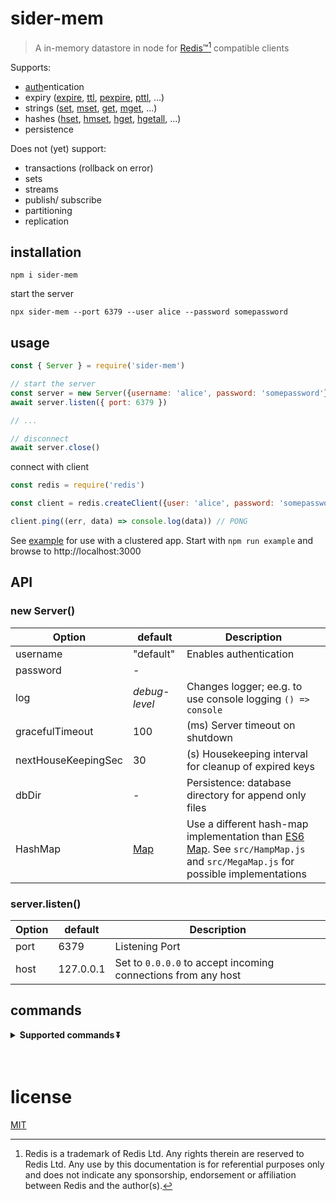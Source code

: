 # sider-mem

> A in-memory datastore in node for [Redis™][redis][^redis] compatible clients

Supports:
- [auth][]entication
- expiry ([expire][], [ttl][], [pexpire][], [pttl][], ...)
- strings ([set][], [mset][], [get][], [mget][], ...)
- hashes ([hset][], [hmset][], [hget][], [hgetall][], ...)
- persistence

Does not (yet) support:
- transactions (rollback on error)
- sets
- streams
- publish/ subscribe
- partitioning
- replication

## installation

    npm i sider-mem

start the server

    npx sider-mem --port 6379 --user alice --password somepassword


## usage

```js
const { Server } = require('sider-mem')

// start the server
const server = new Server({username: 'alice', password: 'somepassword'})
await server.listen({ port: 6379 })

// ...

// disconnect
await server.close()
```

connect with client

```js
const redis = require('redis')

const client = redis.createClient({user: 'alice', password: 'somepassword'})

client.ping((err, data) => console.log(data)) // PONG
```

See [example](./examples) for use with a clustered app. 
Start with `npm run example` and browse to http://localhost:3000


## API

### new Server()

| Option              | default       | Description                                                  |
| ------------------- | ------------- | ------------------------------------------------------------ |
| username            | "default"     | Enables authentication                                       |
| password            | -             |                                                              |
| log                 | _debug-level_ | Changes logger; ee.g. to use console logging `() => console` |
| gracefulTimeout     | 100           | (ms) Server timeout on shutdown                              |
| nextHouseKeepingSec | 30            | (s) Housekeeping interval for cleanup of expired keys        |
| dbDir               | -             | Persistence: database directory for append only files        |
| HashMap             | [Map][Map]    | Use a different hash-map implementation than [ES6 Map][Map]. See `src/HampMap.js` and `src/MegaMap.js` for possible implementations |

### server.listen()

| Option   | default   | Description |
| -------- | --------- | ----------- |
| port     | 6379      | Listening Port |
| host     | 127.0.0.1 | Set to `0.0.0.0` to accept incoming connections from any host |


## commands

<details>
  <summary><b>Supported commands ⏬</b>
  </summary>

- [append][]
- [auth][]
- [client][]
- [command][]
- [decr][]
- [decrby][]
- [del][]
- [echo][]
- [exec][]
- [exists][]
- [expire][]
- [expireat][]
- [expiretime][]
- [flushall][]
- [flushdb][]
- [get][]
- [getdel][]
- [getex][]
- [getrange][]
- [getset][]
- [hdel][]
- [hello][]
- [hexists][]
- [hget][]
- [hgetall][]
- [hincrby][]
- [hincrbyfloat][]
- [hkeys][]
- [hlen][]
- [hmget][]
- [hmset][]
- [hscan][]
- [hset][]
- [hsetnx][]
- [hstrlen][]
- [hvals][]
- [incr][]
- [incrby][]
- [incrbyfloat][]
- [info][]
- [mget][]
- [mset][]
- [msetnx][]
- [multi][]
- [persist][]
- [pexpire][]
- [pexpireat][]
- [pexpiretime][]
- [ping][]
- [psetex][]
- [pttl][]
- [quit][]
- [scan][]
- [select][]
- [set][]
- [setex][]
- [setnx][]
- [setrange][]
- [shutdown][]
- [strlen][]
- [substr][]
- [ttl][]
- [type][]

</details>

<br>
<br>

# license

[MIT][]

<!-- references -->

[^redis]: Redis is a trademark of Redis Ltd. Any rights therein are reserved to Redis Ltd. Any use by this documentation is for referential purposes only and does not indicate any sponsorship, endorsement or affiliation between Redis and the author(s).

[MIT]: ./LICENSE

[Map]: https://developer.mozilla.org/en-US/docs/Web/JavaScript/Reference/Global_Objects/Map

[redis]: https://redis.io

[append]: https://redis.io/commands/append
[auth]: https://redis.io/commands/auth
[client]: https://redis.io/commands/client
[command]: https://redis.io/commands/command
[decr]: https://redis.io/commands/decr
[decrby]: https://redis.io/commands/decrby
[del]: https://redis.io/commands/del
[echo]: https://redis.io/commands/echo
[exec]: https://redis.io/commands/exec
[exists]: https://redis.io/commands/exists
[expire]: https://redis.io/commands/expire
[expireat]: https://redis.io/commands/expireat
[expiretime]: https://redis.io/commands/expiretime
[flushall]: https://redis.io/commands/flushall
[flushdb]: https://redis.io/commands/flushdb
[get]: https://redis.io/commands/get
[getdel]: https://redis.io/commands/getdel
[getex]: https://redis.io/commands/getex
[getrange]: https://redis.io/commands/getrange
[getset]: https://redis.io/commands/getset
[hdel]: https://redis.io/commands/hdel
[hello]: https://redis.io/commands/hello
[hexists]: https://redis.io/commands/hexists
[hget]: https://redis.io/commands/hget
[hgetall]: https://redis.io/commands/hgetall
[hincrby]: https://redis.io/commands/hincrby
[hincrbyfloat]: https://redis.io/commands/hincrbyfloat
[hkeys]: https://redis.io/commands/hkeys
[hlen]: https://redis.io/commands/hlen
[hmget]: https://redis.io/commands/hmget
[hmset]: https://redis.io/commands/hmset
[hscan]: https://redis.io/commands/hscan
[hset]: https://redis.io/commands/hset
[hsetnx]: https://redis.io/commands/hsetnx
[hstrlen]: https://redis.io/commands/hstrlen
[hvals]: https://redis.io/commands/hvals
[incr]: https://redis.io/commands/incr
[incrby]: https://redis.io/commands/incrby
[incrbyfloat]: https://redis.io/commands/incrbyfloat
[info]: https://redis.io/commands/info
[mget]: https://redis.io/commands/mget
[mset]: https://redis.io/commands/mset
[msetnx]: https://redis.io/commands/msetnx
[multi]: https://redis.io/commands/multi
[persist]: https://redis.io/commands/persist
[pexpire]: https://redis.io/commands/pexpire
[pexpireat]: https://redis.io/commands/pexpireat
[pexpiretime]: https://redis.io/commands/pexpiretime
[ping]: https://redis.io/commands/ping
[psetex]: https://redis.io/commands/psetex
[pttl]: https://redis.io/commands/pttl
[quit]: https://redis.io/commands/quit
[scan]: https://redis.io/commands/scan
[select]: https://redis.io/commands/select
[set]: https://redis.io/commands/set
[setex]: https://redis.io/commands/setex
[setnx]: https://redis.io/commands/setnx
[setrange]: https://redis.io/commands/setrange
[shutdown]: https://redis.io/commands/shutdown
[strlen]: https://redis.io/commands/strlen
[substr]: https://redis.io/commands/substr
[ttl]: https://redis.io/commands/ttl
[type]: https://redis.io/commands/type
